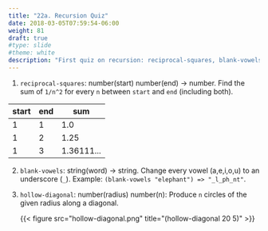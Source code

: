 ```yaml
---
title: "22a. Recursion Quiz"
date: 2018-03-05T07:59:54-06:00
weight: 81
draft: true
#type: slide
#theme: white
description: "First quiz on recursion: reciprocal-squares, blank-vowels, hollow-diagonal."
---
```


1. `reciprocal-squares`: number(start) number(end) -> number. Find the sum of `1/n^2` for every `n` between `start` and `end` (including both).

|start|end|sum  |
|-----|---|-----|
| 1   | 1 | 1.0 |
| 1   | 2 |1.25 |
| 1   | 3 |1.36111... |

2. `blank-vowels`: string(word) -> string. Change every vowel (a,e,i,o,u) to an underscore (`_`). Example: `(blank-vowels "elephant") => "_l_ph_nt"`.


3. `hollow-diagonal`: number(radius) number(n): Produce `n` circles of the given radius along a diagonal.

    {{< figure src="hollow-diagonal.png" title="(hollow-diagonal 20 5)" >}} 


